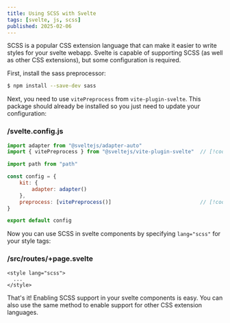 ```yaml
---
title: Using SCSS with Svelte
tags: [svelte, js, scss]
published: 2025-02-06
---
```


SCSS is a popular CSS extension language that can make it easier to write styles for your svelte webapp. Svelte is
capable of supporting SCSS (as well as other CSS extensions), but some configuration is required.

First, install the sass preprocessor:

```bash
$ npm install --save-dev sass
```

Next, you need to use `vitePreprocess` from `vite-plugin-svelte`. This package should already be installed so you just
need to update your configuration:

### /svelte.config.js
```js
import adapter from "@sveltejs/adapter-auto"
import { vitePreprocess } from "@sveltejs/vite-plugin-svelte"  // [!code ++]

import path from "path"

const config = {
    kit: {
        adapter: adapter()
    },
    preprocess: [vitePreprocess()]                             // [!code ++]
}

export default config
```

Now you can use SCSS in svelte components by specifying `lang="scss"` for your style tags:

### /src/routes/+page.svelte
```svelte
<style lang="scss">
  ...
</style>
```

That's it! Enabling SCSS support in your svelte components is easy. You can also use the same method to enable support
for other CSS extension languages.
